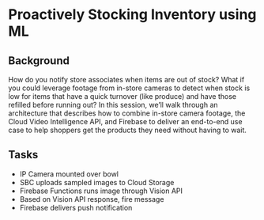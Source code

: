 # Proactively Stocking Inventory using ML

## Background

How do you notify store associates when items are out of stock? What if you could leverage footage from in-store cameras to detect when stock is low for items that have a quick turnover (like produce) and have those refilled before running out? In this session, we’ll walk through an architecture that describes how to combine in-store camera footage, the Cloud Video Intelligence API, and Firebase to deliver an end-to-end use case to help shoppers get the products they need without having to wait.

## Tasks

- IP Camera mounted over bowl
- SBC uploads sampled images to Cloud Storage
- Firebase Functions runs image through Vision API
- Based on Vision API response, fire message
- Firebase delivers push notification
